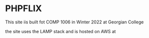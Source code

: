 <h1>PHPFLIX</h1>
<p>This site iis built fot COMP 1006 in Winter 2022 at Georgian College<p>
<p> the site uses the LAMP stack and is hosted on AWS at<a href="">